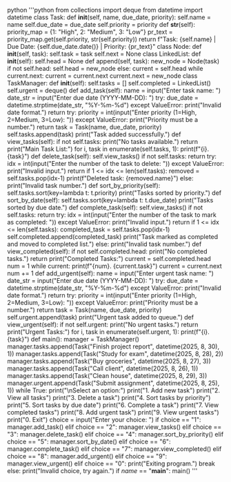 python
'''python
from collections import deque
from datetime import datetime
class Task:
def __init__(self, name, due_date, priority):
self.name = name
self.due_date = due_date
self.priority = priority
def __str__(self):
priority_map = {1: "High", 2: "Medium", 3: "Low"}
pr_text = priority_map.get(self.priority, str(self.priority))
return f"Task: {self.name} | Due Date: {self.due_date.date()} | Priority: {pr_text}"
class Node:
def __init__(self, task):
self.task = task
self.next = None
class LinkedList:
def __init__(self):
self.head = None
def append(self, task):
new_node = Node(task)
if not self.head:
self.head = new_node
else:
current = self.head
while current.next:
current = current.next
current.next = new_node
class TaskManager:
def __init__(self):
self.tasks = []
self.completed = LinkedList()
self.urgent = deque()
def add_task(self):
name = input("Enter task name: ")
date_str = input("Enter due date (YYYY-MM-DD): ")
try:
due_date = datetime.strptime(date_str, "%Y-%m-%d")
except ValueError:
print("Invalid date format.")
return
try:
priority = int(input("Enter priority (1=High, 2=Medium, 3=Low): "))
except ValueError:
print("Priority must be a number.")
return
task = Task(name, due_date, priority)
self.tasks.append(task)
print("Task added successfully.")
def view_tasks(self):
if not self.tasks:
print("No tasks available.")
return
print("Main Task List:")
for i, task in enumerate(self.tasks, 1):
print(f"{i}. {task}")
def delete_task(self):
self.view_tasks()
if not self.tasks:
return
try:
idx = int(input("Enter the number of the task to delete: "))
except ValueError:
print("Invalid input.")
return
if 1 <= idx <= len(self.tasks):
removed = self.tasks.pop(idx-1)
print(f"Deleted task: {removed.name}")
else:
print("Invalid task number.")
def sort_by_priority(self):
self.tasks.sort(key=lambda t: t.priority)
print("Tasks sorted by priority.")
def sort_by_date(self):
self.tasks.sort(key=lambda t: t.due_date)
print("Tasks sorted by due date.")
def complete_task(self):
self.view_tasks()
if not self.tasks:
return
try:
idx = int(input("Enter the number of the task to mark as completed: "))
except ValueError:
print("Invalid input.")
return
if 1 <= idx <= len(self.tasks):
completed_task = self.tasks.pop(idx-1)
self.completed.append(completed_task)
print("Task marked as completed and moved to completed list.")
else:
print("Invalid task number.")
def view_completed(self):
if not self.completed.head:
print("No completed tasks.")
return
print("Completed Tasks:")
current = self.completed.head
num = 1
while current:
print(f"{num}. {current.task}")
current = current.next
num += 1
def add_urgent(self):
name = input("Enter urgent task name: ")
date_str = input("Enter due date (YYYY-MM-DD): ")
try:
due_date = datetime.strptime(date_str, "%Y-%m-%d")
except ValueError:
print("Invalid date format.")
return
try:
priority = int(input("Enter priority (1=High, 2=Medium, 3=Low): "))
except ValueError:
print("Priority must be a number.")
return
task = Task(name, due_date, priority)
self.urgent.append(task)
print("Urgent task added to queue.")
def view_urgent(self):
if not self.urgent:
print("No urgent tasks.")
return
print("Urgent Tasks:")
for i, task in enumerate(self.urgent, 1):
print(f"{i}. {task}")
def main():
manager = TaskManager()
manager.tasks.append(Task("Finish project report", datetime(2025, 8, 30), 1))
manager.tasks.append(Task("Study for exam", datetime(2025, 8, 28), 2))
manager.tasks.append(Task("Buy groceries", datetime(2025, 8, 27), 3))
manager.tasks.append(Task("Call client", datetime(2025, 8, 26), 1))
manager.tasks.append(Task("Clean house", datetime(2025, 8, 29), 3))
manager.urgent.append(Task("Submit assignment", datetime(2025, 8, 25), 1))
while True:
print("\nSelect an option:")
print("1. Add new task")
print("2. View all tasks")
print("3. Delete a task")
print("4. Sort tasks by priority")
print("5. Sort tasks by due date")
print("6. Complete a task")
print("7. View completed tasks")
print("8. Add urgent task")
print("9. View urgent tasks")
print("0. Exit")
choice = input("Enter your choice: ")
if choice == "1":
manager.add_task()
elif choice == "2":
manager.view_tasks()
elif choice == "3":
manager.delete_task()
elif choice == "4":
manager.sort_by_priority()
elif choice == "5":
manager.sort_by_date()
elif choice == "6":
manager.complete_task()
elif choice == "7":
manager.view_completed()
elif choice == "8":
manager.add_urgent()
elif choice == "9":
manager.view_urgent()
elif choice == "0":
print("Exiting program.")
break
else:
print("Invalid choice, try again.")
if _name_ == "__main__":
main()
'''
